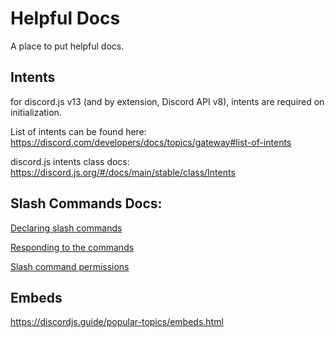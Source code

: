 # Helpful Docs

A place to put helpful docs.

## Intents

for discord.js v13 (and by extension, Discord API v8), intents are required on initialization.

List of intents can be found here: https://discord.com/developers/docs/topics/gateway#list-of-intents

discord.js intents class docs: https://discord.js.org/#/docs/main/stable/class/Intents

## Slash Commands Docs:

[Declaring slash commands](https://deploy-preview-638--discordjs-guide.netlify.app/interactions/registering-slash-commands.html#guild-commands)

[Responding to the commands](https://deploy-preview-638--discordjs-guide.netlify.app/interactions/replying-to-slash-commands.html#responding-to-a-command)

[Slash command permissions](https://deploy-preview-638--discordjs-guide.netlify.app/interactions/slash-command-permissions.html)

## Embeds

https://discordjs.guide/popular-topics/embeds.html